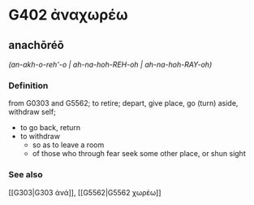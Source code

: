 # G402 ἀναχωρέω

## anachōréō

_(an-akh-o-reh'-o | ah-na-hoh-REH-oh | ah-na-hoh-RAY-oh)_

### Definition

from G0303 and G5562; to retire; depart, give place, go (turn) aside, withdraw self; 

- to go back, return
- to withdraw
  - so as to leave a room
  - of those who through fear seek some other place, or shun sight

### See also

[[G303|G303 ἀνά]], [[G5562|G5562 χωρέω]]
